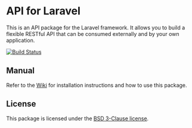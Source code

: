 # API for Laravel

This is an API package for the Laravel framework. It allows you to build a flexible RESTful API that can be consumed externally and by your own application.

[![Build Status](https://travis-ci.org/dingo/api.svg?branch=master)](https://travis-ci.org/dingo/api)

## Manual

Refer to the [Wiki](https://github.com/dingo/api/wiki) for installation instructions and how to use this package.

## License

This package is licensed under the [BSD 3-Clause license](http://opensource.org/licenses/BSD-3-Clause).